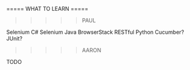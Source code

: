 ===== WHAT TO LEARN =====

>>>>> PAUL

Selenium C#
Selenium Java
BrowserStack
RESTful
Python
Cucumber?
JUnit?

>>>>> AARON

TODO